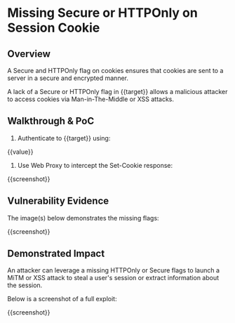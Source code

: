 # Missing Secure or HTTPOnly on Session Cookie

## Overview

<!--
Provide a 1-2 sentence description - see http://cveproject.github.io/docs/content/key-details-phrasing.pdf for tips

This format is a good guide:
[VULNTYPE] in [COMPONENT] in [APPLICATION] allows [ATTACKER] to [IMPACT] via [VECTOR] 
-->

A Secure and HTTPOnly flag on cookies ensures that cookies are sent to a server in a secure and encrypted manner.

A lack of a Secure or HTTPOnly flag in {{target}} allows a malicious attacker to access cookies via Man-in-The-Middle or XSS attacks.

## Walkthrough & PoC

<!--
Provide a step-by-step walkthrough on how to access the vulnerable injection point, and how to exploit the vulnerability.

Adding a dot-pointed walkthrough with relevant screenshots will speed triage time and result in faster rewards!
-->

1. Authenticate to {{target}} using:

{{value}}

1. Use Web Proxy to intercept the Set-Cookie response:

{{screenshot}}

## Vulnerability Evidence

<!--
Your submission MUST include evidence of the vulnerability and not be theoretical in nature.
-->

The image(s) below demonstrates the missing flags:

{{screenshot}}

## Demonstrated Impact

<!--
Provide a full Proof of Concept here.
--> 

An attacker can leverage a missing HTTPOnly or Secure flags to launch a MiTM or XSS attack to steal a user's session or extract information about the session.

Below is a screenshot of a full exploit: 

{{screenshot}}

